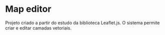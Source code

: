 # Map editor

Projeto criado a partir do estudo da biblioteca Leaflet.js. O sistema permite criar e editar camadas vetoriais. 
